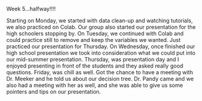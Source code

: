 Week 5...halfway!!!!

Starting on Monday, we started with data clean-up and watching tutorials, we also practiced on Colab. Our group also started our presentation for the high schoolers stopping by. On Tuesday, we continued with Colab and could practice still to remove and keep the variables we wanted. Just practiced our presentation for Thursday. On Wednesday, once finished our high school presentation we took into consideration what we could put into our mid-summer presentation. Thursday, was presentation day and I enjoyed presenting in front of the students and they asked really good questions. Friday, was chill as well. Got the chance to have a meeting with Dr. Meeker and he told us about our decision tree. Dr. Pandy came and we also had a meeting with her as well, and she was able to give us some pointers and tips on our presentation.
